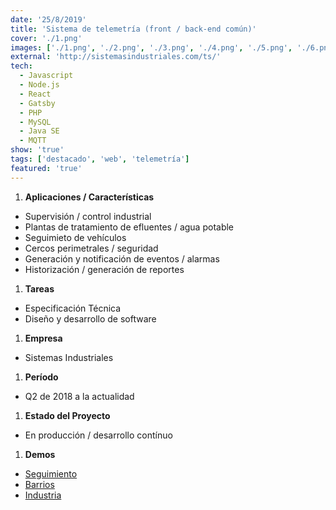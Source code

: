 ```yaml
---
date: '25/8/2019'
title: 'Sistema de telemetría (front / back-end común)'
cover: './1.png'
images: ['./1.png', './2.png', './3.png', './4.png', './5.png', './6.png', './7.png']
external: 'http://sistemasindustriales.com/ts/'
tech:
  - Javascript
  - Node.js
  - React
  - Gatsby
  - PHP
  - MySQL
  - Java SE
  - MQTT
show: 'true'
tags: ['destacado', 'web', 'telemetría']
featured: 'true'
---
```


1. **Aplicaciones / Características**
  + Supervisión / control industrial
  + Plantas de tratamiento de efluentes / agua potable
  + Seguimieto de vehículos
  + Cercos perimetrales / seguridad
  + Generación y notificación de eventos / alarmas
  + Historización / generación de reportes
1. **Tareas**
  + Especificación Técnica
  + Diseño y desarrollo de software
1. **Empresa**
  + Sistemas Industriales
1. **Período**
  + Q2 de 2018 a la actualidad
1. **Estado del Proyecto**
  + En producción / desarrollo contínuo
1. **Demos**
  + [Seguimiento](http://www.sistemasindustriales.com/seguimiento/)
  + [Barrios](http://sistemasindustriales.com/telemetria/)
  + [Industria](http://sistemasindustriales.com/ts/)
